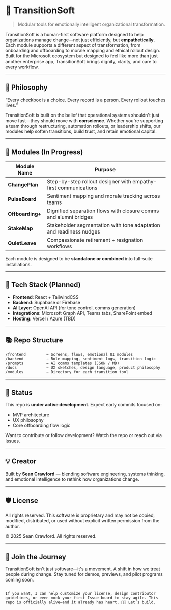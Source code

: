 # 🧠 TransitionSoft

> Modular tools for emotionally intelligent organizational transformation.

TransitionSoft is a human-first software platform designed to help organizations manage change—not just efficiently, but **empathetically**. Each module supports a different aspect of transformation, from onboarding and offboarding to morale mapping and ethical rollout design. Built for the Microsoft ecosystem but designed to feel like more than just another enterprise app, TransitionSoft brings dignity, clarity, and care to every workflow.

---

## 🌱 Philosophy

“Every checkbox is a choice. Every record is a person. Every rollout touches lives.”

TransitionSoft is built on the belief that operational systems shouldn't just move fast—they should move with **conscience**. Whether you're supporting a team through restructuring, automation rollouts, or leadership shifts, our modules help soften transitions, build trust, and retain emotional capital.

---

## 🔧 Modules (In Progress)

| Module Name     | Purpose                                              |
|-----------------|------------------------------------------------------|
| **ChangePlan**   | Step-by-step rollout designer with empathy-first communications |
| **PulseBoard**   | Sentiment mapping and morale tracking across teams |
| **Offboarding+** | Dignified separation flows with closure comms and alumni bridges |
| **StakeMap**     | Stakeholder segmentation with tone adaptation and readiness nudges |
| **QuietLeave**   | Compassionate retirement + resignation workflows   |

Each module is designed to be **standalone or combined** into full-suite installations.

---

## 🧪 Tech Stack (Planned)

- **Frontend**: React + TailwindCSS
- **Backend**: Supabase or Firebase
- **AI Layer**: OpenAI API (for tone control, comms generation)
- **Integrations**: Microsoft Graph API, Teams tabs, SharePoint embed
- **Hosting**: Vercel / Azure (TBD)

---

## 📚 Repo Structure

```
/frontend         → Screens, flows, emotional UI modules
/backend          → Role mapping, sentiment logs, transition logic
/prompts          → AI comms templates (JSON / MD)
/docs             → UX sketches, design language, product philosophy
/modules          → Directory for each transition tool
```

---

## 🚧 Status

This repo is **under active development**. Expect early commits focused on:
- MVP architecture
- UX philosophy
- Core offboarding flow logic

Want to contribute or follow development? Watch the repo or reach out via Issues.

---

## 💡 Creator

Built by **Sean Crawford** — blending software engineering, systems thinking, and emotional intelligence to rethink how organizations change.

---

## 🛡️ License

All rights reserved. This software is proprietary and may not be copied, modified, distributed, or used without explicit written permission from the author.

© 2025 Sean Crawford. All rights reserved.


---

## 🧭 Join the Journey

TransitionSoft isn't just software—it's a movement. A shift in how we treat people during change. Stay tuned for demos, previews, and pilot programs coming soon.

```

If you want, I can help customize your license, design contributor guidelines, or even mock your first Issue board to stay agile. This repo is officially alive—and it already has heart. 💼🌿 Let’s build.
